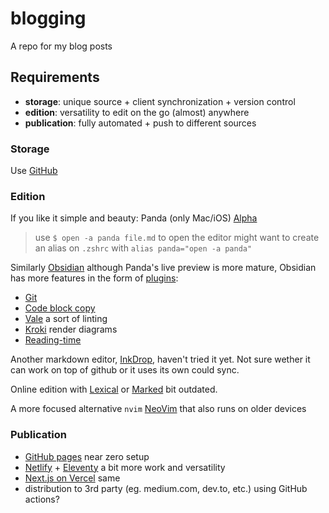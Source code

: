 # blogging

A repo for my blog posts

## Requirements

-   **storage**: unique source + client synchronization + version control
-   **edition**: versatility to edit on the go (almost) anywhere
-   **publication**: fully automated + push to different sources

### Storage

Use [GitHub](https://github.com)

### Edition

If you like it simple and beauty: Panda (only Mac/iOS) [Alpha](https://bear.app/alpha/)

> use `$ open -a panda file.md` to open the editor might want to create an alias on `.zshrc` with `alias panda="open -a panda"`

Similarly [Obsidian](https://www.obsidian.md) although Panda's live preview is more mature, Obsidian has more features in the form of [plugins](https://obsidian.md/plugins#):

-   [Git](https://github.com/denolehov/obsidian-git)
-   [Code block copy](https://github.com/jdbrice/obsidian-code-block-copy)
-   [Vale](https://github.com/marcusolsson/obsidian-vale) a sort of linting
-   [Kroki](https://github.com/gregzuro/obsidian-kroki) render diagrams
-   [Reading-time](https://github.com/avr/obsidian-reading-time)

Another markdown editor, [InkDrop](www.inkdrop.app), haven't tried it yet. Not sure wether it can work on top of github or it uses its own could sync.

Online edition with [Lexical](https://github.com/facebook/lexical) or [Marked](www.marked.js.org) bit outdated.

A more focused alternative `nvim` [NeoVim](https://neovim.io/) that also runs on older devices

### Publication

-   [GitHub pages](https://pages.github.com/) near zero setup
-   [Netlify](http://netlify.com) + [Eleventy](https://www.11ty.dev/) a bit more work and versatility
-   [Next.js on Vercel](https://vercel.com/solutions/nextjs) same
-   distribution to 3rd party (eg. medium.com, dev.to, etc.) using GitHub actions?
